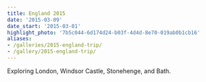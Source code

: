 ```yaml
---
title: England 2015
date: '2015-03-09'
date_start: '2015-03-01'
highlight_photo: '7b5c044-6d174d24-b03f-4d4d-8e70-019ab0b1cb16'
aliases:
- /galleries/2015-england-trip/
- /gallery/2015-england-trip/
---
```


Exploring London, Windsor Castle, Stonehenge, and Bath.
